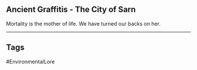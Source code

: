 ## Ancient Graffitis - The City of Sarn
Mortality is the mother of life. We have turned our backs on her.

---
## Tags
#EnvironmentalLore